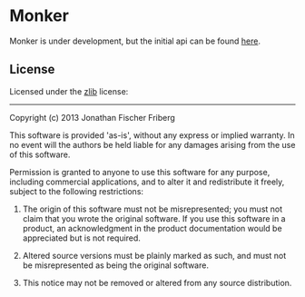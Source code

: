 # Monker

Monker is under development, but the initial
api can be found [here](http://odyssomay.github.com/Monker/doc/index.html).

## License

Licensed under the [zlib](http://en.wikipedia.org/wiki/Zlib_license) license:

---

Copyright (c) 2013 Jonathan Fischer Friberg

This software is provided 'as-is', without any express or implied warranty. In no event will the authors be held liable for any damages arising from the use of this software.

Permission is granted to anyone to use this software for any purpose, including commercial applications, and to alter it and redistribute it freely, subject to the following restrictions:

1. The origin of this software must not be misrepresented; you must not claim that you wrote the original software. If you use this software in a product, an acknowledgment in the product documentation would be appreciated but is not required.

2. Altered source versions must be plainly marked as such, and must not be misrepresented as being the original software.

3. This notice may not be removed or altered from any source distribution.
